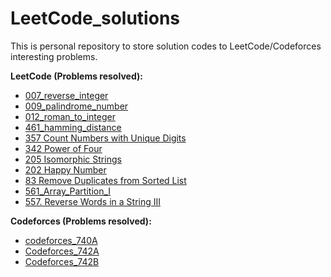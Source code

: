 # LeetCode_solutions

This is personal repository to store solution codes to LeetCode/Codeforces interesting problems.

**LeetCode (Problems resolved):**
* [007_reverse_integer](https://leetcode.com/problems/reverse-integer/)
* [009_palindrome_number](https://leetcode.com/problems/palindrome-number/)
* [012_roman_to_integer](https://leetcode.com/problems/roman-to-integer/)
* [461_hamming_distance](https://leetcode.com/problems/hamming-distance/)
* [357 Count Numbers with Unique Digits](https://leetcode.com/problems/count-numbers-with-unique-digits/)
* [342 Power of Four](https://leetcode.com/problems/power-of-four/)
* [205 Isomorphic Strings](https://leetcode.com/problems/isomorphic-strings/)
* [202 Happy Number](https://leetcode.com/problems/happy-number/?tab=Description)
* [83 Remove Duplicates from Sorted List](https://leetcode.com/problems/remove-duplicates-from-sorted-list/#/solutions)
* [561_Array_Partition_I](https://leetcode.com/problems/array-partition-i/#/description)
* [557. Reverse Words in a String III](https://leetcode.com/problems/reverse-words-in-a-string-iii/#/description)

**Codeforces (Problems resolved):**
* [codeforces_740A](http://codeforces.com/problemset/problem/740/A)
* [Codeforces_742A](http://codeforces.com/problemset/problem/742/A)
* [Codeforces_742B](http://codeforces.com/problemset/problem/742/B)
